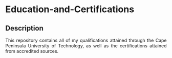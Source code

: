 <h1>Education-and-Certifications</h1>

<h2>Description</h2>

<p align = "justify">This repository contains all of my qualifications attained through the Cape Peninsula University of Technology, as well as the certifications attained from accredited sources.</p>
